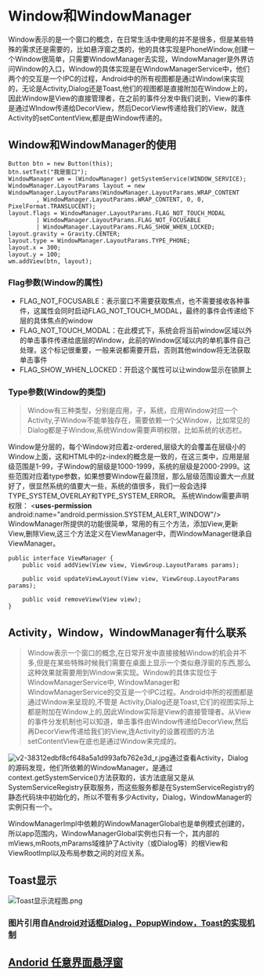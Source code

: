 # Window和WindowManager

Window表示的是一个窗口的概念，在日常生活中使用的并不是很多，但是某些特殊的需求还是需要的，比如悬浮窗之类的，他的具体实现是PhoneWindow,创建一个Window很简单，只需要WindowManager去实现，WindowManager是外界访问Window的入口，Window的具体实现是在WindowManagerService中，他们两个的交互是一个IPC的过程，Android中的所有视图都是通过Windowl来实现的，无论是Activity,Dialog还是Toast,他们的视图都是直接附加在Window上的，因此Window是View的直接管理者，在之前的事件分发中我们说到，View的事件是通过WIndow传递给DecorView，然后DecorView传递给我们的View，就连Activity的setContentView,都是由Window传递的。
## Window和WindowManager的使用
```
Button btn = new Button(this);
btn.setText("我是窗口");
WindowManager wm = (WindowManager) getSystemService(WINDOW_SERVICE);
WindowManager.LayoutParams layout = new WindowManager.LayoutParams(WindowManager.LayoutParams.WRAP_CONTENT
        , WindowManager.LayoutParams.WRAP_CONTENT, 0, 0, PixelFormat.TRANSLUCENT);
layout.flags = WindowManager.LayoutParams.FLAG_NOT_TOUCH_MODAL
        | WindowManager.LayoutParams.FLAG_NOT_FOCUSABLE
        | WindowManager.LayoutParams.FLAG_SHOW_WHEN_LOCKED;
layout.gravity = Gravity.CENTER;
layout.type = WindowManager.LayoutParams.TYPE_PHONE;
layout.x = 300;
layout.y = 100;
wm.addView(btn, layout);
```
### Flag参数(Window的属性)

- FLAG_NOT_FOCUSABLE：表示窗口不需要获取焦点，也不需要接收各种事件，这属性会同时启动FLAG_NOT_TOUCH_MODAL，最终的事件会传递给下层的具体焦点的window
- FLAG_NOT_TOUCH_MODAL：在此模式下，系统会将当前window区域以外的单击事件传递给底层的Window，此前的Window区域以内的单机事件自己处理，这个标记很重要，一般来说都需要开启，否则其他window将无法获取单击事件
- FLAG_SHOW_WHEN_LOCKED：开启这个属性可以让window显示在锁屏上
### Type参数(Window的类型)
> Window有三种类型，分别是应用，子，系统，应用Window对应一个Activity,子Window不能单独存在，需要依赖一个父Window，比如常见的Dialog都是子Window,系统Window需要声明权限，比如系统的状态栏。

Window是分层的，每个Window对应着z-ordered,层级大的会覆盖在层级小的Window上面，这和HTML中的z-index的概念是一致的，在这三类中，应用是层级范围是1-99，子Window的层级是1000-1999，系统的层级是2000-2999。这些范围对应着type参数，如果想要Window在最顶层，那么层级范围设置大一点就好了，很显然系统的值要大一些，系统的值很多，我们一般会选择TYPE_SYSTEM_OVERLAY和TYPE_SYSTEM_ERROR。
系统Window需要声明权限：
<**uses-permission** android:name="android.permission.SYSTEM_ALERT_WINDOW"/>
WindowManager所提供的功能很简单，常用的有三个方法，添加View,更新View,删除View,这三个方法定义在ViewManager中，而WindowManager继承自ViewManager。
```
public interface ViewManager {
    public void addView(View view, ViewGroup.LayoutParams params);

    public void updateViewLayout(View view, ViewGroup.LayoutParams params);

    public void removeView(View view);
}
```
## Activity，Window，WindowManager有什么联系
> Window表示一个窗口的概念,在日常开发中直接接触Window的机会并不多,但是在某些特殊时候我们需要在桌面上显示一个类似悬浮窗的东西,那么这种效果就需要用到Window来实现。Window的具体实现位于WindowManagerService中, WindowManager和WindowManagerService的交互是一个IPC过程。Android中所的视图都是通过Window来呈现的,不管是 Activity,Dialog还是Toast,它们的视图实际上都是附加在Window上的,因此Window实际是View的直接管理者。从View的事件分发机制也可以知道，单击事件由Window传递给DecorView,然后再DecorView传递给我们的View,连Activity的设置视图的方法setContentView在底也是通过Window来完成的。

![v2-38312edbf8cf648a5a1d993afb762e3d_r.jpg](https://cdn.nlark.com/yuque/0/2020/jpeg/754789/1581411524679-8246e692-7e63-47c7-a7c5-968b99ae5620.jpeg#align=left&display=inline&height=644&name=v2-38312edbf8cf648a5a1d993afb762e3d_r.jpg&originHeight=644&originWidth=1024&size=95143&status=done&style=none&width=1024)通过查看Activity，Dialog的源码发现，他们所依赖的WindowManager，是通过context.getSystemService()方法获取的，该方法底层又是从SystemServiceRegistry获取服务，而这些服务都是在SystemServiceRegistry的静态代码块中初始化的，所以不管有多少Activity，Dialog，WindowManager的实例只有一个。

WindowManagerImpl中依赖的WindowManagerGlobal也是单例模式创建的，所以app范围内，WindowManagerGlobal实例也只有一个，其内部的mViews,mRoots,mParams域维护了Activity（或Dialog等）的根View和ViewRootImpl以及布局参数之间的对应关系。
## Toast显示
![Toast显示流程图.png](https://cdn.nlark.com/yuque/0/2020/png/754789/1581411890684-489ebb7d-8538-4155-98b8-4864c36a7776.png#align=left&display=inline&height=705&name=Toast%E6%98%BE%E7%A4%BA%E6%B5%81%E7%A8%8B%E5%9B%BE.png&originHeight=705&originWidth=821&size=57372&status=done&style=none&width=821)
### 图片引用自[Android对话框Dialog，PopupWindow，Toast的实现机制](https://blog.csdn.net/feiduclear_up/article/details/49080587)
## [Andorid 任意界面悬浮窗](https://github.com/yhaolpz/FloatWindow)

